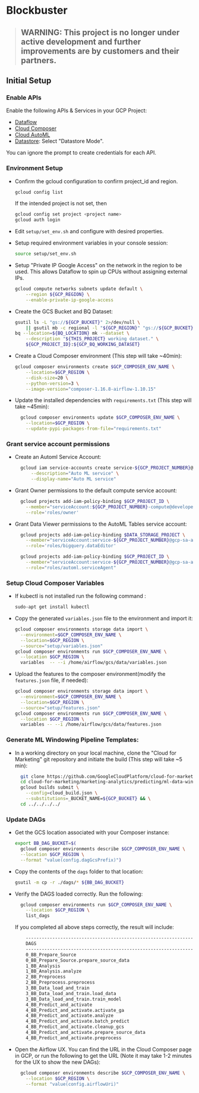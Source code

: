 # Blockbuster

> ## WARNING: This project is no longer under active development and further improvements are by customers and their partners.

## Initial Setup

### Enable APIs

Enable the following APIs & Services in your GCP Project:

-   [Dataflow](https://console.developers.google.com/apis/api/dataflow.googleapis.com/overview)
-   [Cloud Composer](https://console.developers.google.com/apis/api/composer.googleapis.com/overview)
-   [Cloud AutoML](https://console.developers.google.com/apis/api/automl.googleapis.com/overview)
-   [Datastore](https://console.cloud.google.com/datastore/welcome): Select
    "Datastore Mode".

You can ignore the prompt to create credentials for each API.

### Environment Setup

-   Confirm the gcloud configuration to confirm project_id and region.

    ```bash
    gcloud config list
    ```

    If the intended project is not set, then

    ```bash
    gcloud config set project <project name>
    gcloud auth login
    ```

-   Edit `setup/set_env.sh` and configure with desired properties.

-   Setup required environment variables in your console session:

    ```bash
    source setup/set_env.sh
    ```

-   Setup "Private IP Google Access" on the network in the region to be used.
    This allows Dataflow to spin up CPUs without assigning external IPs.

    ```bash
    gcloud compute networks subnets update default \
        --region ${GCP_REGION} \
        --enable-private-ip-google-access
    ```

-   Create the GCS Bucket and BQ Dataset:

    ```bash
    gsutil ls -L "gs://${GCP_BUCKET}" 2>/dev/null \
        || gsutil mb -c regional -l "${GCP_REGION}" "gs://${GCP_BUCKET}"
    bq --location=${BQ_LOCATION} mk --dataset \
        --description "${THIS_PROJECT} working dataset." \
        ${GCP_PROJECT_ID}:${GCP_BQ_WORKING_DATASET}
    ```

-   Create a Cloud Composer environment (This step will take ~40min):

    ```bash
    gcloud composer environments create $GCP_COMPOSER_ENV_NAME \
        --location=$GCP_REGION \
        --disk-size=20 \
        --python-version=3 \
        --image-version="composer-1.16.8-airflow-1.10.15"
    ```

-   Update the installed dependencies with `requirements.txt` (This step will
    take ~45min):

    ```bash
      gcloud composer environments update $GCP_COMPOSER_ENV_NAME \
        --location=$GCP_REGION \
        --update-pypi-packages-from-file="requirements.txt"
    ```

### Grant service account permissions

-   Create an Automl Service Account:

    ```bash
      gcloud iam service-accounts create service-${GCP_PROJECT_NUMBER}@gcp-sa-automl.iam.gserviceaccount.com \
          --description="Auto ML service" \
          --display-name="Auto ML service"

    ```

-   Grant Owner permissions to the default compute service account:

    ```bash
      gcloud projects add-iam-policy-binding $GCP_PROJECT_ID \
        --member="serviceAccount:${GCP_PROJECT_NUMBER}-compute@developer.gserviceaccount.com" \
        --role='roles/owner'
    ```

-   Grant Data Viewer permissions to the AutoML Tables service account:

    ```bash
      gcloud projects add-iam-policy-binding $DATA_STORAGE_PROJECT \
        --member="serviceAccount:service-${GCP_PROJECT_NUMBER}@gcp-sa-automl.iam.gserviceaccount.com" \
        --role='roles/bigquery.dataEditor'

      gcloud projects add-iam-policy-binding $GCP_PROJECT_ID \
        --member="serviceAccount:service-${GCP_PROJECT_NUMBER}@gcp-sa-automl.iam.gserviceaccount.com" \
        --role="roles/automl.serviceAgent"

    ```

### Setup Cloud Composer Variables

-   If kubectl is not installed run the following command :

    ```bash
    sudo-apt get install kubectl
    ```

-   Copy the generated `variables.json` file to the environment and import it:

    ```bash
    gcloud composer environments storage data import \
      --environment=$GCP_COMPOSER_ENV_NAME \
      --location=$GCP_REGION \
      --source="setup/variables.json"
    gcloud composer environments run $GCP_COMPOSER_ENV_NAME \
      --location $GCP_REGION \
      variables  -- --i /home/airflow/gcs/data/variables.json
    ```

-   Upload the features to the composer environment(modify the `features.json`
    file, if needed):

    ```bash
    gcloud composer environments storage data import \
      --environment=$GCP_COMPOSER_ENV_NAME \
      --location=$GCP_REGION \
      --source="setup/features.json"
    gcloud composer environments run $GCP_COMPOSER_ENV_NAME \
      --location $GCP_REGION \
      variables -- --i /home/airflow/gcs/data/features.json
    ```

### Generate ML Windowing Pipeline Templates:

-   In a working directory on your local machine, clone the "Cloud for
    Marketing" git repository and initiate the build (This step will take ~5
    min):

    ```bash
      git clone https://github.com/GoogleCloudPlatform/cloud-for-marketing.git
      cd cloud-for-marketing/marketing-analytics/predicting/ml-data-windowing-pipeline/ && \
      gcloud builds submit \
        --config=cloud_build.json \
        --substitutions=_BUCKET_NAME=${GCP_BUCKET} && \
      cd ../../../../
    ```

### Update DAGs

-   Get the GCS location associated with your Composer instance:

    ```bash
    export BB_DAG_BUCKET=$(
      gcloud composer environments describe $GCP_COMPOSER_ENV_NAME \
      --location $GCP_REGION \
      --format "value(config.dagGcsPrefix)")
    ```

-   Copy the contents of the `dags` folder to that location:

    ```bash
    gsutil -m cp -r ./dags/* ${BB_DAG_BUCKET}
    ```

-   Verify the DAGS loaded correctly. Run the following:

    ```bash
      gcloud composer environments run $GCP_COMPOSER_ENV_NAME \
        --location $GCP_REGION \
        list_dags
    ```

    If you completed all above steps correctly, the result will include:

    ```bash
        -------------------------------------------------------------------
        DAGS
        -------------------------------------------------------------------
        0_BB_Prepare_Source
        0_BB_Prepare_Source.prepare_source_data
        1_BB_Analysis
        1_BB_Analysis.analyze
        2_BB_Preprocess
        2_BB_Preprocess.preprocess
        3_BB_Data_load_and_train
        3_BB_Data_load_and_train.load_data
        3_BB_Data_load_and_train.train_model
        4_BB_Predict_and_activate
        4_BB_Predict_and_activate.activate_ga
        4_BB_Predict_and_activate.analyze
        4_BB_Predict_and_activate.batch_predict
        4_BB_Predict_and_activate.cleanup_gcs
        4_BB_Predict_and_activate.prepare_source_data
        4_BB_Predict_and_activate.preprocess
    ```

-   Open the Airflow UX. You can find the URL in the Cloud Composer page in GCP,
    or run the following to get the URL (Note it may take 1-2 minutes for the UX
    to show the new DAGs):

    ```bash
      gcloud composer environments describe $GCP_COMPOSER_ENV_NAME \
        --location $GCP_REGION \
        --format "value(config.airflowUri)"
    ```
